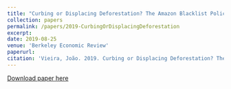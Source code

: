 ```yaml
---
title: "Curbing or Displacing Deforestation? The Amazon Blacklist Policy"
collection: papers
permalink: /papers/2019-CurbingOrDisplacingDeforestation
excerpt: 
date: 2019-08-25
venue: 'Berkeley Economic Review'
paperurl: 
citation: 'Vieira, João. 2019. Curbing or Displacing Deforestation? The Amazon Blacklist Policy. Berkeley Economic Review.'
---
```


[Download paper here](http://jpgmv1998.github.io/files/2019-CurbingOrDisplacingDeforestation.pdf)

